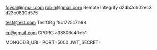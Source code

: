 
foysal@gmail.com
robin@gmail.com
Remote Integrity
d2db2db02ec3
d23e0830d575


test@test.com
TestORg
f9c1725c7b88

cp@gmail.com
CPORG
a38806c40c51







MONGODB_URI=
PORT=5000
JWT_SECRET=



